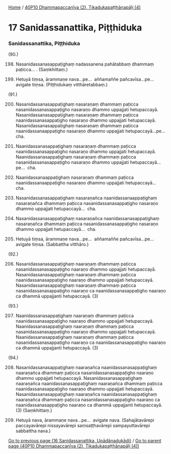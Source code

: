 
[Home](/) / [40P10 Dhammapaccanīya (2), Tikadukapaṭṭhānapāḷi (4)](../40P10.md)

# 17 Sanidassanattika, Piṭṭhiduka

### Sanidassanattika, Piṭṭhiduka

(90.)

198. Nasanidassanasappaṭighaṃ nadassanena pahātabbaṃ dhammaṃ paṭicca… . (Saṃkhittaṃ.)

199. Hetuyā tiṃsa, ārammaṇe nava…pe…  aññamaññe pañcavīsa…pe…  avigate tiṃsa. (Piṭṭhidukaṃ vitthāretabbaṃ.)

(91.)

200. Nasanidassanasappaṭighaṃ nasaraṇaṃ dhammaṃ paṭicca nasanidassanasappaṭigho nasaraṇo dhammo uppajjati hetupaccayā. Nasanidassanasappaṭighaṃ nasaraṇaṃ dhammaṃ paṭicca naanidassanasappaṭigho nasaraṇo dhammo uppajjati hetupaccayā. Nasanidassanasappaṭighaṃ nasaraṇaṃ dhammaṃ paṭicca naanidassanaappaṭigho nasaraṇo dhammo uppajjati hetupaccayā…pe…  cha.

201. Naanidassanasappaṭighaṃ nasaraṇaṃ dhammaṃ paṭicca naanidassanasappaṭigho nasaraṇo dhammo uppajjati hetupaccayā. Naanidassanasappaṭighaṃ nasaraṇaṃ dhammaṃ paṭicca nasanidassanasappaṭigho nasaraṇo dhammo uppajjati hetupaccayā…pe…  cha.

202. Naanidassanaappaṭighaṃ nasaraṇaṃ dhammaṃ paṭicca naanidassanaappaṭigho nasaraṇo dhammo uppajjati hetupaccayā…  cha.

203. Nasanidassanasappaṭighaṃ nasaraṇañca naanidassanaappaṭighaṃ nasaraṇañca dhammaṃ paṭicca nasanidassanasappaṭigho nasaraṇo dhammo uppajjati hetupaccayā…  cha.

204. Nasanidassanasappaṭighaṃ nasaraṇañca naanidassanasappaṭighaṃ nasaraṇañca dhammaṃ paṭicca nasanidassanasappaṭigho nasaraṇo dhammo uppajjati hetupaccayā…  cha.

205. Hetuyā tiṃsa, ārammaṇe nava…pe…  aññamaññe pañcavīsa…pe…  avigate tiṃsa. (Sabbattha vitthāro.)

(92.)

206. Nasanidassanasappaṭighaṃ naaraṇaṃ dhammaṃ paṭicca nasanidassanasappaṭigho naaraṇo dhammo uppajjati hetupaccayā. Nasanidassanasappaṭighaṃ naaraṇaṃ dhammaṃ paṭicca naanidassanasappaṭigho naaraṇo dhammo uppajjati hetupaccayā. Nasanidassanasappaṭighaṃ naaraṇaṃ dhammaṃ paṭicca nasanidassanasappaṭigho naaraṇo ca naanidassanasappaṭigho naaraṇo ca dhammā uppajjanti hetupaccayā. (3)

(93.)

207. Naanidassanasappaṭighaṃ naaraṇaṃ dhammaṃ paṭicca naanidassanasappaṭigho naaraṇo dhammo uppajjati hetupaccayā. Naanidassanasappaṭighaṃ naaraṇaṃ dhammaṃ paṭicca nasanidassanasappaṭigho naaraṇo dhammo uppajjati hetupaccayā. Naanidassanasappaṭighaṃ naaraṇaṃ dhammaṃ paṭicca nasanidassanasappaṭigho naaraṇo ca naanidassanasappaṭigho naaraṇo ca dhammā uppajjanti hetupaccayā. (3)

(94.)

208. Nasanidassanasappaṭighaṃ naaraṇañca naanidassanasappaṭighaṃ naaraṇañca dhammaṃ paṭicca nasanidassanasappaṭigho naaraṇo dhammo uppajjati hetupaccayā. Nasanidassanasappaṭighaṃ naaraṇañca naanidassanasappaṭighaṃ naaraṇañca dhammaṃ paṭicca naanidassanasappaṭigho naaraṇo dhammo uppajjati hetupaccayā. Nasanidassanasappaṭighaṃ naaraṇañca naanidassanasappaṭighaṃ naaraṇañca dhammaṃ paṭicca nasanidassanasappaṭigho naaraṇo ca naanidassanasappaṭigho naaraṇo ca dhammā uppajjanti hetupaccayā. (3) (Saṃkhittaṃ.)

209. Hetuyā nava, ārammaṇe nava…pe…  avigate nava. (Sahajātavārepi paccayavārepi nissayavārepi saṃsaṭṭhavārepi sampayuttavārepi sabbattha nava.)

[Go to previous page (16 Sanidassanattika, Upādānadukādi)](16.md) / [Go to parent page (40P10 Dhammapaccanīya (2), Tikadukapaṭṭhānapāḷi (4))](0.md)


